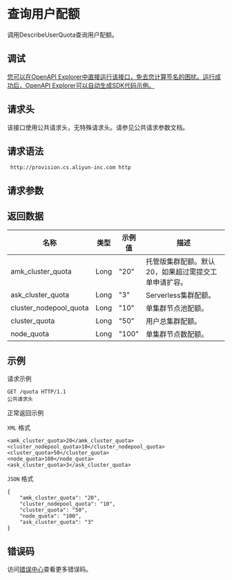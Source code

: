 # 查询用户配额

调用DescribeUserQuota查询用户配额。

## 调试

[您可以在OpenAPI Explorer中直接运行该接口，免去您计算签名的困扰。运行成功后，OpenAPI Explorer可以自动生成SDK代码示例。](https://api.aliyun.com/#product=CS&api=DescribeUserQuota&type=ROA&version=2015-12-15)

## 请求头

该接口使用公共请求头，无特殊请求头。请参见公共请求参数文档。

## 请求语法

```
 http://provision.cs.aliyun-inc.com http
```

## 请求参数

## 返回数据

|名称|类型|示例值|描述|
|--|--|---|--|
|amk\_cluster\_quota|Long|"20"|托管版集群配额。默认20，如果超过需提交工单申请扩容。 |
|ask\_cluster\_quota|Long|"3"|Serverless集群配额。 |
|cluster\_nodepool\_quota|Long|"10"|单集群节点池配额。 |
|cluster\_quota|Long|"50"|用户总集群配额。 |
|node\_quota|Long|"100"|单集群节点数配额。 |

## 示例

请求示例

```
GET /quota HTTP/1.1
公共请求头
```

正常返回示例

`XML` 格式

```
<amk_cluster_quota>20</amk_cluster_quota>
<cluster_nodepool_quota>10</cluster_nodepool_quota>
<cluster_quota>50</cluster_quota>
<node_quota>100</node_quota>
<ask_cluster_quota>3</ask_cluster_quota>
```

`JSON` 格式

```
{
    "amk_cluster_quota": "20",
    "cluster_nodepool_quota": "10",
    "cluster_quota": "50",
    "node_quota": "100",
    "ask_cluster_quota": "3"
}
```

## 错误码

访问[错误中心](https://error-center.aliyun.com/status/product/CS)查看更多错误码。


